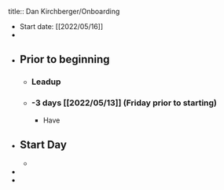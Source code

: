 title:: Dan Kirchberger/Onboarding

- Start date: [[2022/05/16]]
-
- ## Prior to beginning
	- ### Leadup
	- ### -3 days [[2022/05/13]] (Friday prior to starting)
		- Have
- ## Start Day
	-
-
-